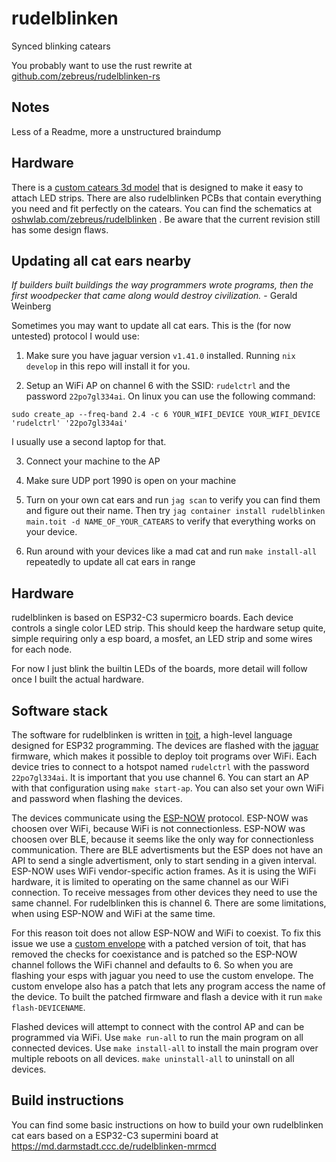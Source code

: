 # rudelblinken

Synced blinking catears

You probably want to use the rust rewrite at [github.com/zebreus/rudelblinken-rs](https://github.com/zebreus/rudelblinken-rs)

## Notes

Less of a Readme, more a unstructured braindump

## Hardware

There is a [custom catears 3d model](https://github.com/zebreus/parametric-cat-ears) that is designed to make it easy to attach LED strips. There are also rudelblinken PCBs that contain everything you need and fit perfectly on the catears. You can find the schematics at [oshwlab.com/zebreus/rudelblinken](http://oshwlab.com/zebreus/rudelblinken) . Be aware that the current revision still has some design flaws.

<!-- For some reason the oshwlab link only works with http, idk -->

## Updating all cat ears nearby

_If builders built buildings the way programmers wrote programs, then the first woodpecker that came along would destroy civilization._ - Gerald Weinberg

Sometimes you may want to update all cat ears. This is the (for now untested) protocol I would use:

1. Make sure you have jaguar version `v1.41.0` installed. Running `nix develop` in this repo will install it for you.

2. Setup an WiFi AP on channel 6 with the SSID: `rudelctrl` and the password `22po7gl334ai`. On linux you can use the following command:

```
sudo create_ap --freq-band 2.4 -c 6 YOUR_WIFI_DEVICE YOUR_WIFI_DEVICE 'rudelctrl' '22po7gl334ai'
```

I usually use a second laptop for that.

3. Connect your machine to the AP

4. Make sure UDP port 1990 is open on your machine

5. Turn on your own cat ears and run `jag scan` to verify you can find them and figure out their name. Then try `jag container install rudelblinken main.toit -d NAME_OF_YOUR_CATEARS` to verify that everything works on your device.

6. Run around with your devices like a mad cat and run `make install-all` repeatedly to update all cat ears in range

## Hardware

rudelblinken is based on ESP32-C3 supermicro boards. Each device controls a single color LED strip. This should keep the hardware setup quite, simple requiring only a esp board, a mosfet, an LED strip and some wires for each node.

For now I just blink the builtin LEDs of the boards, more detail will follow once I built the actual hardware.

## Software stack

The software for rudelblinken is written in [toit](https://toitlang.org/), a high-level language designed for ESP32 programming. The devices are flashed with the [jaguar](https://github.com/toitlang/jaguar) firmware, which makes it possible to deploy toit programs over WiFi. Each device tries to connect to a hotspot named `rudelctrl` with the password `22po7gl334ai`. It is important that you use channel 6. You can start an AP with that configuration using `make start-ap`. You can also set your own WiFi and password when flashing the devices.

The devices communicate using the [ESP-NOW](https://docs.espressif.com/projects/esp-idf/en/stable/esp32/api-reference/network/esp_now.html) protocol. ESP-NOW was choosen over WiFi, because WiFi is not connectionless. ESP-NOW was choosen over BLE, because it seems like the only way for connectionless communication. There are BLE advertisments but the ESP does not have an API to send a single advertisment, only to start sending in a given interval. ESP-NOW uses WiFi vendor-specific action frames. As it is using the WiFi hardware, it is limited to operating on the same channel as our WiFi connection. To receive messages from other devices they need to use the same channel. For rudelblinken this is channel 6. There are some limitations, when using ESP-NOW and WiFi at the same time.

For this reason toit does not allow ESP-NOW and WiFi to coexist. To fix this issue we use a [custom envelope](https://github.com/zebreus/toit-envelope-with-espnow) with a patched version of toit, that has removed the checks for coexistance and is patched so the ESP-NOW channel follows the WiFi channel and defaults to 6. So when you are flashing your esps with jaguar you need to use the custom envelope. The custom envelope also has a patch that lets any program access the name of the device. To built the patched firmware and flash a device with it run `make flash-DEVICENAME`.

Flashed devices will attempt to connect with the control AP and can be programmed via WiFi. Use `make run-all` to run the main program on all connected devices. Use `make install-all` to install the main program over multiple reboots on all devices. `make uninstall-all` to uninstall on all devices.

## Build instructions

You can find some basic instructions on how to build your own rudelblinken cat ears based on a ESP32-C3 supermini board at https://md.darmstadt.ccc.de/rudelblinken-mrmcd
